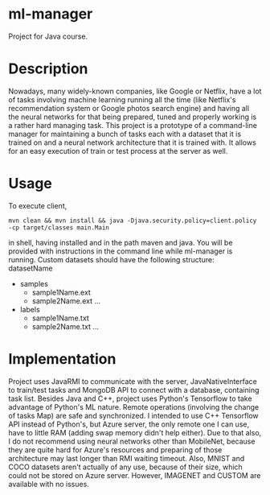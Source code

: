 # ml-manager
Project for Java course.

# Description
Nowadays, many widely-known companies, like Google or Netflix, have a lot of tasks involving machine learning running all the time (like Netflix's recommendation system or Google photos search engine) and having all the neural networks for that being prepared, tuned and properly working is a rather hard managing task. This project is a prototype of a command-line manager for maintaining a bunch of tasks each with a dataset that it is trained on and a neural network architecture that it is trained with. It allows for an easy execution of train or test process at the server as well.

# Usage
To execute client, 
```shell
mvn clean && mvn install && java -Djava.security.policy=client.policy -cp target/classes main.Main
```
in shell, having installed and in the path maven and java.
You will be provided with instructions in the command line while ml-manager is running.
Custom datasets should have the following structure:<br/>
datasetName
- samples
  - sample1Name.ext
  - sample2Name.ext
  ...
- labels
  - sample1Name.txt
  - sample2Name.txt
  ...

# Implementation
Project uses JavaRMI to communicate with the server, JavaNativeInterface to train/test tasks and MongoDB API to connect with a database, containing task list. Besides Java and C++, project uses Python's Tensorflow to take advantage of Python's ML nature. Remote operations (involving the change of tasks Map) are safe and synchronized.
I intended to use C++ Tensorflow API instead of Python's, but Azure server, the only remote one I can use, have to little RAM (adding swap memory didn't help either). Due to that also, I do not recommend using neural networks other than MobileNet, because they are quite hard for Azure's resources and preparing of those architecture may last longer than RMI waiting timeout. Also, MNIST and COCO datasets aren't actually of any use, because of their size, which could not be stored on Azure server. However, IMAGENET and CUSTOM are available with no issues.
